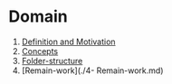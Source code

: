 # Domain

1. [Definition and Motivation](./1-Definition-and-motivation.md)
2. [Concepts](./2-Concepts.md)
3. [Folder-structure](./3-Folder-structure.md)
4. [Remain-work](./4- Remain-work.md)